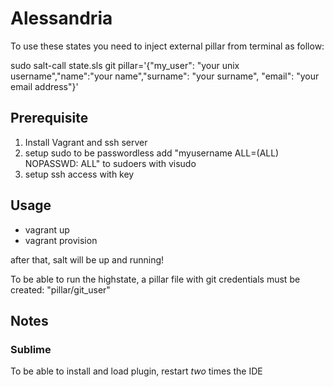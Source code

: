 # Alessandria
To use these states you need to inject external pillar from terminal as follow:

sudo salt-call state.sls git pillar='{"my_user": "your unix username","name":"your name","surname": "your surname", "email": "your email address"}'

## Prerequisite
1) Install Vagrant and ssh server
2) setup sudo to be passwordless
   add "myusername ALL=(ALL) NOPASSWD: ALL" to sudoers with visudo
3) setup ssh access with key

## Usage

* vagrant up
* vagrant provision

after that, salt will be up and running!

To be able to run the highstate, a pillar file with git credentials must
be created: "pillar/git_user"

## Notes

### Sublime

To be able to install and load plugin, restart *two* times the IDE
